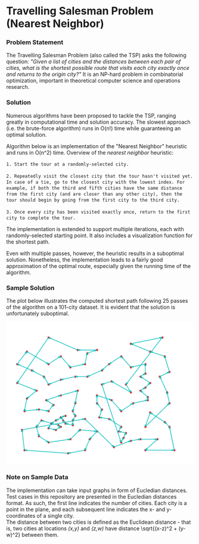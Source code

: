  # Travelling Salesman Problem (Nearest Neighbor) 
 
 ### Problem Statement
 
 The Travelling Salesman Problem (also called the TSP) asks the following question: *"Given a list of cities and the distances between each pair of cities, what is the shortest possible route that visits each city exactly once and returns to the origin city?"* It is an NP-hard problem in combinatorial optimization, important in theoretical computer science and operations research.

 ### Solution
 
 Numerous algorithms have been proposed to tackle the TSP, ranging greatly in computational time and solution accuracy. The slowest approach (i.e. the brute-force algorithm) runs in O(n!) time while guaranteeing an optimal solution.

 Algorithm below is an implementation of the "Nearest Neighbor" heuristic and runs in O(n^2) time. Overview of the *nearest neighbor* heuristic:

 	1. Start the tour at a randomly-selected city.

	2. Repeatedly visit the closest city that the tour hasn't visited yet.  In case of a tie, go to the closest city with the lowest index. For example, if both the third and fifth cities have the same distance from the first city (and are closer than any other city), then the tour should begin by going from the first city to the third city.

	3. Once every city has been visited exactly once, return to the first city to complete the tour.

 The implementation is extended to support multiple iterations, each with randomly-selected starting point. It also includes a visualization function for the shortest path.

 Even with multiple passes, however, the heuristic results in a suboptimal solution. Nonetheless, the implementation leads to a fairly good approximation of the optimal route, especially given the running time of the algorithm.

 ### Sample Solution

 The plot below illustrates the computed shortest path following 25 passes of the algorithm on a 101-city dataset. It is evident that the solution is unfortunately suboptimal. 

 ![TSP](Images/tsp_nn_101_path.png)
 
 ### Note on Sample Data
 
 The implementation can take input graphs in form of Eucledian distances. Test cases in this repository are presented in the Eucledian distances format.
 As such, the first line indicates the number of cities. Each city is a point in the plane, and each subsequent line indicates the x- and y-coordinates of a single city.  
 The distance between two cities is defined as the Euclidean distance - that is, two cities at locations *(x,y)* and *(z,w)* have distance \sqrt{(x-z)^2 + (y-w)^2} between them.   
